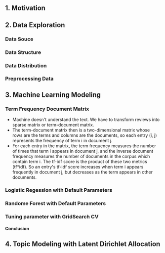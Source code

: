 




## 1. Motivation

## 2. Data Exploration
### Data Souce
### Data Structure
### Data Distribution
### Preprocessing Data
## 3. Machine Learning Modeling
### Term Frequency Document Matrix
- Machine doesn't understand the text. We have to transform reviews into sparse matrix or term-document matrix.
- The term-document matrix then is a two-dimensional matrix whose rows are the terms and columns are the documents, so each entry (i, j) represents the frequency of term i in document j.
- For each entry in the matrix, the term frequency measures the number of times that term i appears in document j, and the inverse document frequency measures the number of documents in the corpus which contain term i. The tf-idf score is the product of these two metrics (tf*idf). So an entry's tf-idf score increases when term i appears frequently in document j, but decreases as the term appears in other documents.
### Logistic Regession with Default Parameters
### Randome Forest with Default Parameters
### Tuning parameter with GridSearch CV
#### Conclusion
## 4. Topic Modeling with Latent Dirichlet Allocation




